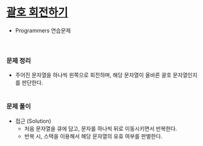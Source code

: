 # [괄호 회전하기](https://programmers.co.kr/learn/courses/30/lessons/76502)
- Programmers 연습문제  
  <br><br>

### 문제 정리
- 주어진 문자열을 하나씩 왼쪽으로 회전하며, 해당 문자열이 올바른 괄호 문자열인지를 판단한다. 
  <br><br>

### 문제 풀이
- 접근 (Solution)
   - 처음 문자열을 큐에 담고, 문자를 하나씩 뒤로 이동시키면서 반복한다.
   - 반복 시, 스택을 이용해서 해당 문자열의 유효 여부를 판별한다.
    
      